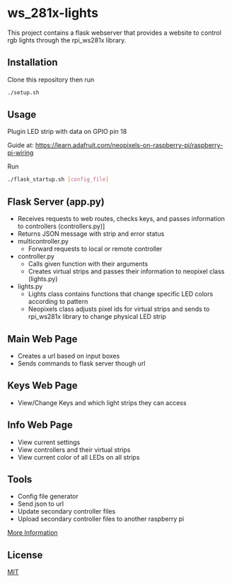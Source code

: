 # ws_281x-lights

This project contains a flask webserver that provides a website to control rgb lights through the rpi_ws281x library.

## Installation

Clone this repository then run
```bash
./setup.sh
```

## Usage

Plugin LED strip with data on GPIO pin 18

Guide at: https://learn.adafruit.com/neopixels-on-raspberry-pi/raspberry-pi-wiring

Run
```bash
./flask_startup.sh [config_file]
```

## Flask Server (app.py)

* Receives requests to web routes, checks keys, and passes information to controllers (controllers.py)]
* Returns JSON message with strip and error status
* multicontroller.py
    * Forward requests to local or remote controller
* controller.py
    * Calls given function with their arguments
    * Creates virtual strips and passes their information to neopixel class (lights.py)
* lights.py
    * Lights class contains functions that change specific LED colors according to pattern
    * Neopixels class adjusts pixel ids for virtual strips and sends to rpi_ws281x library to change 
      physical LED strip


## Main Web Page

* Creates a url based on input boxes
* Sends commands to flask server though url

## Keys Web Page

* View/Change Keys and which light strips they can access

## Info Web Page

* View current settings
* View controllers and their virtual strips
* View current color of all LEDs on all strips

## Tools

* Config file generator
* Send json to url
* Update secondary controller files
* Upload secondary controller files to another raspberry pi

[More Information](tools/README.md)


## License
[MIT](https://choosealicense.com/licenses/mit/)
